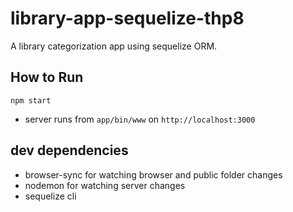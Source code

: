 # library-app-sequelize-thp8
A library categorization app using sequelize ORM.

## How to Run
`npm start`
- server runs from `app/bin/www` on `http://localhost:3000`

## dev dependencies
- browser-sync for watching browser and public folder changes
- nodemon for watching server changes
- sequelize cli